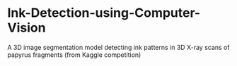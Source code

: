 # Ink-Detection-using-Computer-Vision
 A 3D image segmentation model detecting ink patterns in 3D X-ray scans of papyrus fragments (from Kaggle competition)
